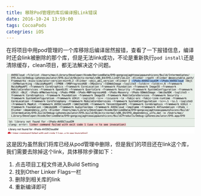 ```yaml
---
title: 移除Pod管理的库后编译报Link错误
date: 2016-10-24 13:59:00
tags: CocoaPods
categries: iOS
---
```


在将项目中用pod管理的一个库移除后编译居然报错，查看了一下报错信息，编译时还会link被删除的那个库，但是无法link成功，不论是重新执行`pod install`还是清除缓存，clean项目，都无法解决这个问题。

![pod移除第三方库后编译报错截图](/images/pod移除第三方库后编译报错截图.jpeg)

这是因为虽然我们将库已经从pod管理中删除，但是我们的项目还在link这个库，我们需要去除掉这个link，具体移除步骤如下：

1. 点击项目工程文件进入Build Setting
2. 找到Other Linker Flags一栏
3. 删除到相关库的link
4. 重新编译即可

